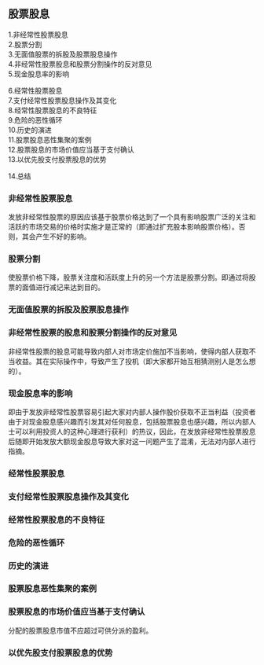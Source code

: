 
## 股票股息 
1.非经常性股票股息    
2.股票分割    
3.无面值股票的拆股及股票股息操作   
4.非经常性股票股息和股票分割操作的反对意见   
5.现金股息率的影响  

6.经常性股票股息     
7.支付经常性股票股息操作及其变化   
8.经常性股票股息的不良特征    
9.危险的恶性循环   
10.历史的演进    
11.股票股息恶性集聚的案例   
12.股票股息的市场价值应当基于支付确认   
13.以优先股支付股票股息的优势 

14.总结  

### 非经常性股票股息
发放非经常性股票的原因应该基于股票价格达到了一个具有影响股票广泛的关注和活跃的市场交易的价格时实施才是正常的（即通过扩充股本影响股票价格）。否则，其会产生不好的影响。

### 股票分割
使股票价格下降，股票关注度和活跃度上升的另一个方法是股票分割。即通过将股票的面值进行减记来达到目的。

### 无面值股票的拆股及股票股息操作


### 非经常性股票的股息和股票分割操作的反对意见
非经常性股票的股息可能导致内部人对市场定价施加不当影响，使得内部人获取不当收益。其在实际操作中，导致产生了投机（即大家都开始互相猜测别人是怎么想的）。

### 现金股息率的影响
即由于发放非经常性股票容易引起大家对内部人操作股价获取不正当利益（投资者由于对现金股息感兴趣而引发其对任何股息，包括股票股息也感兴趣，所以内部人士可以利用投资人的这种心理进行获利）的热议，因此，在发放非经常性股票股息后随即开始发放大额现金股息导致大家对这一问题产生了混淆，无法对内部人进行指摘。

### 经常性股票股息 

### 支付经常性股票股息操作及其变化 
### 经常性股票股息的不良特征    
### 危险的恶性循环   
### 历史的演进    
### 股票股息恶性集聚的案例   
### 股票股息的市场价值应当基于支付确认  
分配的股票股息市值不应超过可供分派的盈利。

### 以优先股支付股票股息的优势